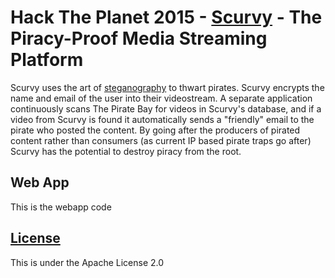 # Hack The Planet 2015 - [Scurvy](http://devpost.com/software/scurvy-bgx3vm) - The Piracy-Proof Media Streaming Platform

Scurvy uses the art of [steganography](https://en.wikipedia.org/wiki/Steganography) to thwart pirates. Scurvy encrypts the name and email of the user into their videostream. A separate application continuously scans The Pirate Bay for videos in Scurvy's database, and if a video from Scurvy is found it automatically sends a "friendly" email to the pirate who posted the content. By going after the producers of pirated content rather than consumers (as current IP based pirate traps go after) Scurvy has the potential to destroy piracy from the root.

## Web App

This is the webapp code

## [License](LICENSE)

This is under the Apache License 2.0
